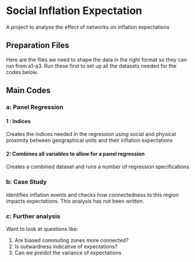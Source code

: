 # Social Inflation Expectation
A project to analyse the effect of networks on inflation expectations

## Preparation Files
Here are the files we need to shape the data in the right format so they can run from a1-a3.
Run these first to set up all the datasets needed for the codes below.

## Main Codes

### a: Panel Regression

#### 1 : Indices
Creates the indices needed in the regression using social and physical proximity between geographical units and their inflation expectations

#### 2: Combines all variables to allow for a panel regression
Creates a combined dataset and runs a number of regression specifications

### b: Case Study
Identifies inflation events and checks how connectedness to this region impacts expectations.
This analysis has not been written.

### c: Further analysis
Want to look at questions like: 
1. Are biased commuting zones more connected?
2. Is outwardness indicative of expectations?
3. Can we preidct the variance of expectations
